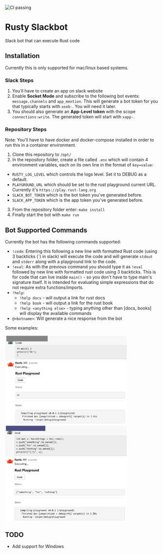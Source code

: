 ![CI passing](https://github.com/oren0e/rusty-slackbot/workflows/CI/badge.svg)

# Rusty Slackbot

Slack bot that can execute Rust code

## Installation

Currently this is only supported for mac/linux based systems.

### Slack Steps

1. You'll have to create an app on slack website
2. Enable **Socket Mode** and subscribe to the following bot events: `message.channels` and `app_mention`. This will generate a bot token for you that typically starts with `xoxb-`. You will need it later.
3. You should also generate an **App-Level token** with the scope `connections:write`. The generated token will start with `xapp-`.

### Repository Steps

Note: You'll have to have docker and docker-compose installed in order to run this in a container environment.

1. Clone this repository to `/opt/`
2. In the repository folder, create a file called `.env` which will contain 4 environment variables, each on its own line in the format of `key=value`:

- `RUSTY_LOG_LEVEL` which controls the logs level. Set it to DEBUG as a default.
- `PLAYGROUND_URL` which should be set to the rust playground current URL. Currently it's `https://play.rust-lang.org`
- `SLACK_BOT_TOKEN` which is the bot token you've generated before.
- `SLACK_APP_TOKEN` which is the app token you've generated before.

3. From the repository folder enter: `make install`
4. Finally start the bot with `make run`

## Bot Supported Commands

Currently the bot has the following commands supported:

- `!code`: Entering this following a new line with formatted Rust code (using 3 backticks (\`) in slack) will execute the code and will generate `stdout` and `stderr` along with a playground link to the code.
- `!eval`: As with the previous command you should type it as `!eval` followed by new line with formatted rust code using 3 backticks. This is for code that can live inside `main()` - so you don't have to type main's signature itself. It is intended for evaluating simple expressions that do not require extra functions/imports.
- `!help`:
  - `!help docs` - will output a link for rust docs
  - `!help book` - will output a link for the rust book
  - `!help <anything else>` - typing anything other than [docs, books] will display the available commands
- `@<botname>`: Will generate a nice response from the bot

Some examples:

<img src="images/code.png" alt="code" width="400"/>
<img src="images/eval.png" alt="eval" width="400"/>

## TODO

- Add support for Windows
